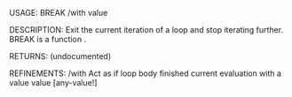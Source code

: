 USAGE:
     BREAK  /with value

DESCRIPTION:
     Exit the current iteration of a loop and stop iterating further.
     BREAK is a function .

RETURNS:
    (undocumented)

REFINEMENTS:
    /with
        Act as if loop body finished current evaluation with a value
    value [any-value!]

